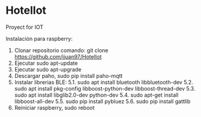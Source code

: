 # HotelIot
Proyect for IOT

Instalación para raspberry:
1. Clonar repositorio comando: git clone https://github.com/jjuan97/HotelIot
2. Ejecutar sudo apt-update
3. Ejecutar sudo apt-upgrade
4. Descargar paho, sudo pip install paho-mqtt
5. Instalar librerias BLE:
  5.1. sudo apt install bluetooth libbluetooth-dev
  5.2. sudo apt install pkg-config libboost-python-dev libboost-thread-dev
  5.3. sudo apt install libglib2.0-dev python-dev
  5.4. sudo apt-get install libboost-all-dev
  5.5. sudo pip install pybluez
  5.6. sudo pip install gattlib 
6. Reiniciar raspberry, sudo reboot
